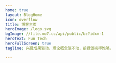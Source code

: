 ```yaml
---
home: true
layout: BlogHome
icon: overflow
title: 博客主页
heroImage: /logo.svg
bgImage: //file.mo7.cc/api/public/bz?idx=-1
heroText: Fun Tech
heroFullScreen: true
tagline: 兴趣成果驱动，理论概念驱不动，前提饭碗得饱够。

---
```

